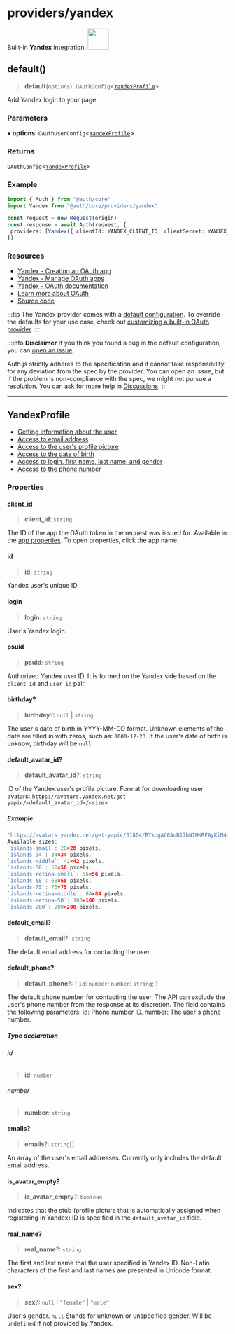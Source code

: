 # providers/yandex

<div style={{backgroundColor: "#ffcc00", display: "flex", justifyContent: "space-between", color: "#000", padding: 16}}>
<span>Built-in <b>Yandex</b> integration.</span>
<a href="https://yandex.com">
  <img style={{display: "block"}} src="https://authjs.dev/img/providers/yandex.svg" height="48" width="48"/>
</a>
</div>

## default()

> **default**(`options`): `OAuthConfig`\<[`YandexProfile`](yandex.md#yandexprofile)\>

Add Yandex login to your page

### Parameters

• **options**: `OAuthUserConfig`\<[`YandexProfile`](yandex.md#yandexprofile)\>

### Returns

`OAuthConfig`\<[`YandexProfile`](yandex.md#yandexprofile)\>

### Example

```ts
import { Auth } from "@auth/core"
import Yandex from "@auth/core/providers/yandex"

const request = new Request(origin)
const response = await Auth(request, {
 providers: [Yandex({ clientId: YANDEX_CLIENT_ID, clientSecret: YANDEX_CLIENT_SECRET })],
})
```

### Resources

- [Yandex - Creating an OAuth app](https://yandex.com/dev/id/doc/en/register-client#create)
- [Yandex - Manage OAuth apps](https://oauth.yandex.com/)
- [Yandex - OAuth documentation](https://yandex.com/dev/id/doc/en/)
- [Learn more about OAuth](https://authjs.dev/concepts/oauth)
- [Source code](https://github.com/nextauthjs/next-auth/blob/main/packages/core/src/providers/yandex.ts)

:::tip
The Yandex provider comes with a [default configuration](https://github.com/nextauthjs/next-auth/blob/main/packages/core/src/providers/yandex.ts).
To override the defaults for your use case, check out [customizing a built-in OAuth provider](https://authjs.dev/guides/providers/custom-provider#override-default-options).
:::

:::info **Disclaimer**
If you think you found a bug in the default configuration, you can [open an issue](https://authjs.dev/new/provider-issue).

Auth.js strictly adheres to the specification and it cannot take responsibility for any deviation from
the spec by the provider. You can open an issue, but if the problem is non-compliance with the spec,
we might not pursue a resolution. You can ask for more help in [Discussions](https://authjs.dev/new/github-discussions).
:::

***

## YandexProfile

- [Getting information about the user](https://yandex.com/dev/id/doc/en/user-information)
- [Access to email address](https://yandex.com/dev/id/doc/en/user-information#email-access)
- [Access to the user's profile picture](https://yandex.com/dev/id/doc/en/user-information#avatar-access)
- [Access to the date of birth](https://yandex.com/dev/id/doc/en/user-information#birthday-access)
- [Access to login, first name, last name, and gender](https://yandex.com/dev/id/doc/en/user-information#name-access)
- [Access to the phone number](https://yandex.com/dev/id/doc/en/user-information#phone-access)

### Properties

#### client\_id

> **client\_id**: `string`

The ID of the app the OAuth token in the request was issued for.
Available in the [app properties](https://oauth.yandex.com/). To open properties, click the app name.

#### id

> **id**: `string`

Yandex user's unique ID.

#### login

> **login**: `string`

User's Yandex login.

#### psuid

> **psuid**: `string`

Authorized Yandex user ID. It is formed on the Yandex side based on the `client_id` and `user_id` pair.

#### birthday?

> **birthday**?: `null` \| `string`

The user's date of birth in YYYY-MM-DD format.
Unknown elements of the date are filled in with zeros, such as: `0000-12-23`.
If the user's date of birth is unknow, birthday will be `null`

#### default\_avatar\_id?

> **default\_avatar\_id**?: `string`

ID of the Yandex user's profile picture.
Format for downloading user avatars: `https://avatars.yandex.net/get-yapic/<default_avatar_id>/<size>`

##### Example

```ts
"https://avatars.yandex.net/get-yapic/31804/BYkogAC6AoB17bN1HKRFAyKiM4-1/islands-200"
Available sizes:
`islands-small`: 28×28 pixels.
`islands-34`: 34×34 pixels.
`islands-middle`: 42×42 pixels.
`islands-50`: 50×50 pixels.
`islands-retina-small`: 56×56 pixels.
`islands-68`: 68×68 pixels.
`islands-75`: 75×75 pixels.
`islands-retina-middle`: 84×84 pixels.
`islands-retina-50`: 100×100 pixels.
`islands-200`: 200×200 pixels.
```

#### default\_email?

> **default\_email**?: `string`

The default email address for contacting the user.

#### default\_phone?

> **default\_phone**?: \{
  `id`: `number`;
  `number`: `string`;
  }

The default phone number for contacting the user.
The API can exclude the user's phone number from the response at its discretion.
The field contains the following parameters:
id: Phone number ID.
number: The user's phone number.

##### Type declaration

###### id

> **id**: `number`

###### number

> **number**: `string`

#### emails?

> **emails**?: `string`[]

An array of the user's email addresses. Currently only includes the default email address.

#### is\_avatar\_empty?

> **is\_avatar\_empty**?: `boolean`

Indicates that the stub (profile picture that is automatically assigned when registering in Yandex)
ID is specified in the `default_avatar_id` field.

#### real\_name?

> **real\_name**?: `string`

The first and last name that the user specified in Yandex ID.
Non-Latin characters of the first and last names are presented in Unicode format.

#### sex?

> **sex**?: `null` \| `"female"` \| `"male"`

User's gender. `null` Stands for unknown or unspecified gender. Will be `undefined` if not provided by Yandex.
